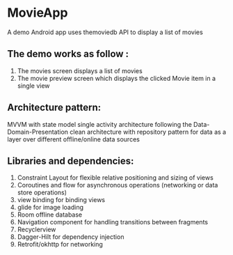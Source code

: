 # MovieApp
 A demo Android app uses themoviedb API to display a list of movies
## The demo works as follow :
1. The movies screen displays a list of movies
2. The movie preview screen which displays the clicked Movie item in a single view 

## Architecture pattern: 
MVVM with state model single activity architecture following the Data-Domain-Presentation clean architecture with repository pattern for data as a layer over different offline/online data sources
  
## Libraries and dependencies:
1. Constraint Layout for flexible relative positioning and sizing of views
2. Coroutines and flow for asynchronous operations (networking or data store operations)
3. view binding for binding views
4. glide for image loading
5. Room offline database
6.  Navigation component for handling transitions between fragments
7.  Recyclerview
8.  Dagger-Hilt for dependency injection
9.  Retrofit/okhttp for networking

